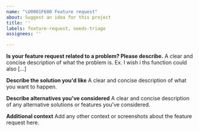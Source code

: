 ```yaml
---
name: "\U0001F680 Feature request"
about: Suggest an idea for this project
title: ''
labels: feature-request, needs-triage
assignees: ''

---
```


**Is your feature request related to a problem? Please describe.**
A clear and concise description of what the problem is. Ex. I wish i ths function could also [...]

**Describe the solution you'd like**
A clear and concise description of what you want to happen.

**Describe alternatives you've considered**
A clear and concise description of any alternative solutions or features you've considered.

**Additional context**
Add any other context or screenshots about the feature request here.